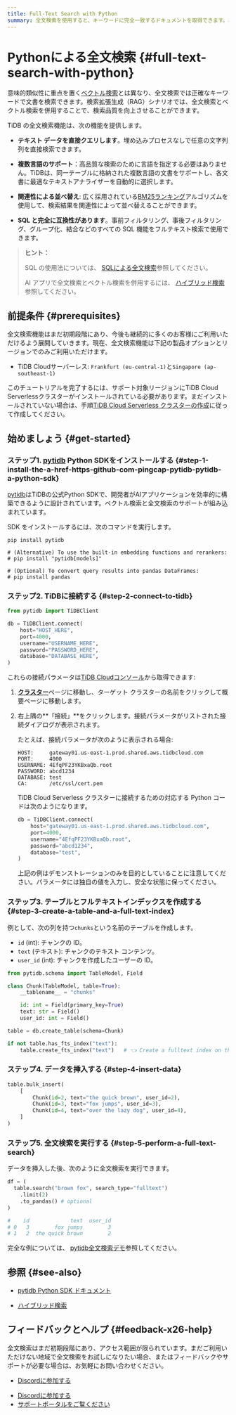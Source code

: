 ```yaml
---
title: Full-Text Search with Python
summary: 全文検索を使用すると、キーワードに完全一致するドキュメントを取得できます。検索拡張生成（RAG）シナリオでは、全文検索とベクター検索を併用することで、検索品質を向上させることができます。
---
```


# Pythonによる全文検索 {#full-text-search-with-python}

意味的類似性に重点を置く[ベクトル検索](/tidb-cloud/vector-search-overview.md)とは異なり、全文検索では正確なキーワードで文書を検索できます。検索拡張生成（RAG）シナリオでは、全文検索とベクトル検索を併用することで、検索品質を向上させることができます。

TiDB の全文検索機能は、次の機能を提供します。

-   **テキスト データを直接クエリします**。埋め込みプロセスなしで任意の文字列列を直接検索できます。

-   **複数言語のサポート**：高品質な検索のために言語を指定する必要はありません。TiDBは、同一テーブルに格納された複数言語の文書をサポートし、各文書に最適なテキストアナライザーを自動的に選択します。

-   **関連性による並べ替え**: 広く採用されている[BM25ランキング](https://en.wikipedia.org/wiki/Okapi_BM25)アルゴリズムを使用して、検索結果を関連性によって並べ替えることができます。

-   **SQL と完全に互換性があります**。事前フィルタリング、事後フィルタリング、グループ化、結合などのすべての SQL 機能をフルテキスト検索で使用できます。

> **ヒント：**
>
> SQL の使用法については、 [SQLによる全文検索](/tidb-cloud/vector-search-full-text-search-sql.md)参照してください。
>
> AI アプリで全文検索とベクトル検索を併用するには、 [ハイブリッド検索](/tidb-cloud/vector-search-hybrid-search.md)参照してください。

## 前提条件 {#prerequisites}

全文検索機能はまだ初期段階にあり、今後も継続的に多くのお客様にご利用いただけるよう展開していきます。現在、全文検索機能は下記の製品オプションとリージョンでのみご利用いただけます。

-   TiDB Cloudサーバーレス: `Frankfurt (eu-central-1)`と`Singapore (ap-southeast-1)`

このチュートリアルを完了するには、サポート対象リージョンにTiDB Cloud Serverlessクラスターがインストールされている必要があります。まだインストールされていない場合は、手順[TiDB Cloud Serverless クラスターの作成](/develop/dev-guide-build-cluster-in-cloud.md)に従って作成してください。

## 始めましょう {#get-started}

### ステップ1. <a href="https://github.com/pingcap/pytidb">pytidb</a> Python SDKをインストールする {#step-1-install-the-a-href-https-github-com-pingcap-pytidb-pytidb-a-python-sdk}

[pytidb](https://github.com/pingcap/pytidb)はTiDBの公式Python SDKで、開発者がAIアプリケーションを効率的に構築できるように設計されています。ベクトル検索と全文検索のサポートが組み込まれています。

SDK をインストールするには、次のコマンドを実行します。

```shell
pip install pytidb

# (Alternative) To use the built-in embedding functions and rerankers:
# pip install "pytidb[models]"

# (Optional) To convert query results into pandas DataFrames:
# pip install pandas
```

### ステップ2. TiDBに接続する {#step-2-connect-to-tidb}

```python
from pytidb import TiDBClient

db = TiDBClient.connect(
    host="HOST_HERE",
    port=4000,
    username="USERNAME_HERE",
    password="PASSWORD_HERE",
    database="DATABASE_HERE",
)
```

これらの接続パラメータは[TiDB Cloudコンソール](https://tidbcloud.com)から取得できます:

1.  [**クラスター**](https://tidbcloud.com/console/clusters)ページに移動し、ターゲット クラスターの名前をクリックして概要ページに移動します。

2.  右上隅の**「接続」**をクリックします。接続パラメータがリストされた接続ダイアログが表示されます。

    たとえば、接続パラメータが次のように表示される場合:

    ```text
    HOST:     gateway01.us-east-1.prod.shared.aws.tidbcloud.com
    PORT:     4000
    USERNAME: 4EfqPF23YKBxaQb.root
    PASSWORD: abcd1234
    DATABASE: test
    CA:       /etc/ssl/cert.pem
    ```

    TiDB Cloud Serverless クラスターに接続するための対応する Python コードは次のようになります。

    ```python
    db = TiDBClient.connect(
        host="gateway01.us-east-1.prod.shared.aws.tidbcloud.com",
        port=4000,
        username="4EfqPF23YKBxaQb.root",
        password="abcd1234",
        database="test",
    )
    ```

    上記の例はデモンストレーションのみを目的としていることに注意してください。パラメータには独自の値を入力し、安全な状態に保ってください。

### ステップ3. テーブルとフルテキストインデックスを作成する {#step-3-create-a-table-and-a-full-text-index}

例として、次の列を持つ`chunks`という名前のテーブルを作成します。

-   `id` (int): チャンクの ID。
-   `text` (テキスト): チャンクのテキスト コンテンツ。
-   `user_id` (int): チャンクを作成したユーザーの ID。

```python
from pytidb.schema import TableModel, Field

class Chunk(TableModel, table=True):
    __tablename__ = "chunks"

    id: int = Field(primary_key=True)
    text: str = Field()
    user_id: int = Field()

table = db.create_table(schema=Chunk)

if not table.has_fts_index("text"):
    table.create_fts_index("text")   # 👈 Create a fulltext index on the text column.
```

### ステップ4. データを挿入する {#step-4-insert-data}

```python
table.bulk_insert(
    [
        Chunk(id=2, text="the quick brown", user_id=2),
        Chunk(id=3, text="fox jumps", user_id=3),
        Chunk(id=4, text="over the lazy dog", user_id=4),
    ]
)
```

### ステップ5. 全文検索を実行する {#step-5-perform-a-full-text-search}

データを挿入した後、次のように全文検索を実行できます。

```python
df = (
  table.search("brown fox", search_type="fulltext")
    .limit(2)
    .to_pandas() # optional
)

#    id             text  user_id
# 0   3        fox jumps        3
# 1   2  the quick brown        2
```

完全な例については、 [pytidb全文検索デモ](https://github.com/pingcap/pytidb/blob/main/examples/fulltext_search)参照してください。

## 参照 {#see-also}

-   [pytidb Python SDK ドキュメント](https://github.com/pingcap/pytidb)

-   [ハイブリッド検索](/tidb-cloud/vector-search-hybrid-search.md)

## フィードバックとヘルプ {#feedback-x26-help}

全文検索はまだ初期段階にあり、アクセス範囲が限られています。まだご利用いただけない地域で全文検索をお試しになりたい場合、またはフィードバックやサポートが必要な場合は、お気軽にお問い合わせください。

<CustomContent platform="tidb">

-   [Discordに参加する](https://discord.gg/zcqexutz2R)

</CustomContent>

<CustomContent platform="tidb-cloud">

-   [Discordに参加する](https://discord.gg/zcqexutz2R)
-   [サポートポータルをご覧ください](https://tidb.support.pingcap.com/)

</CustomContent>
